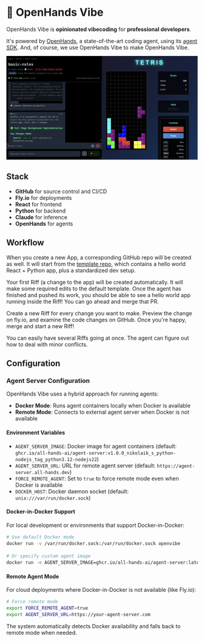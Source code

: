 # 🤙 OpenHands Vibe

OpenHands Vibe is **opinionated vibecoding** for **professional developers**.

It's powered by
[OpenHands](https://github.com/All-Hands-AI/OpenHands), a state-of-the-art coding agent,
using its [agent SDK](https://github.com/All-Hands-AI/agent-sdk/). And, of course,
we use OpenHands Vibe to make OpenHands Vibe.


![screenshot](screenshot.png)


## Stack
* **GitHub** for source control and CI/CD
* **Fly.io** for deployments
* **React** for frontend
* **Python** for backend
* **Claude** for inference
* **OpenHands** for agents

## Workflow
When you create a new App, a corresponding GitHub repo will be created as well.
It will start from the [template repo](https://github.com/rbren/openvibe-template), which contains a hello world React + Python app,
plus a standardized dev setup.

Your first Riff (a change to the app) will be created automatically. It will make some required edits to the default template.
Once the agent has finished and pushed its work, you should be able to see a hello world app running inside the Riff!
You can go ahead and merge that PR.

Create a new Riff for every change you want to make. Preview the change on fly.io, and examine the code changes on GitHub.
Once you're happy, merge and start a new Riff!

You can easily have several Riffs going at once. The agent can figure out how to deal with minor conflicts.

## Configuration

### Agent Server Configuration

OpenHands Vibe uses a hybrid approach for running agents:
- **Docker Mode**: Runs agent containers locally when Docker is available
- **Remote Mode**: Connects to external agent server when Docker is not available

#### Environment Variables

- `AGENT_SERVER_IMAGE`: Docker image for agent containers (default: `ghcr.io/all-hands-ai/agent-server:v1.0.0_nikolaik_s_python-nodejs_tag_python3.12-nodejs22`)
- `AGENT_SERVER_URL`: URL for remote agent server (default: `https://agent-server.all-hands.dev`)
- `FORCE_REMOTE_AGENT`: Set to `true` to force remote mode even when Docker is available
- `DOCKER_HOST`: Docker daemon socket (default: `unix:///var/run/docker.sock`)

#### Docker-in-Docker Support

For local development or environments that support Docker-in-Docker:
```bash
# Use default Docker mode
docker run -v /var/run/docker.sock:/var/run/docker.sock openvibe

# Or specify custom agent image
docker run -e AGENT_SERVER_IMAGE=ghcr.io/all-hands-ai/agent-server:latest openvibe
```

#### Remote Agent Mode

For cloud deployments where Docker-in-Docker is not available (like Fly.io):
```bash
# Force remote mode
export FORCE_REMOTE_AGENT=true
export AGENT_SERVER_URL=https://your-agent-server.com
```

The system automatically detects Docker availability and falls back to remote mode when needed.
